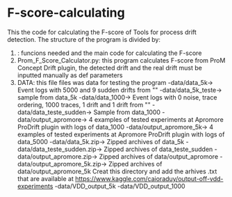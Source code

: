 # F-score-calculating
This the code for calculating the F-score of Tools for process drift detection.
The structure of the program is divided by:
1. : funcions needed and the main code for calculating the F-score
2. Prom_F_Score_Calculator.py: this program calculates F-score from ProM Concept Drift plugin, the detected drift and the real drift must be inputted manually as def parameters
4. DATA: this file files was data for testing the program
    -data/data_5k-> Event logs with 5000 and 9 sudden drifts from ""
    -data/data_5k_teste-> sample from data_5k
    -data/data_1000-> Event logs with 0 noise, trace ordering, 1000 traces, 1 drift
    and 1 drift from ""
    -data/data_teste_sudden-> Sample from data_1000
    -data/output_apromore-> 4 examples of tested experiments at Apromore ProDrift plugin with logs of data_1000
    -data/output_apromore_5k-> 4 examples of tested experiments at Apromore ProDrift plugin with logs of data_5000
    -data/data_5k.zip-> Zipped archives of data_5k
    -data/data_teste_sudden.zip-> Zipped archives of data_teste_sudden
    -data/output_apromore.zip-> Zipped archives of data/output_apromore
    -data/output_apromore_5k.zip-> Zipped archives of data/output_apromore_5k
    Creat this directory and add the arhives .txt that are available at https://www.kaggle.com/caioraduy/output-off-vdd-experiments
    -data/VDD_output_5k
    -data/VDD_output_1000
    
   
   
